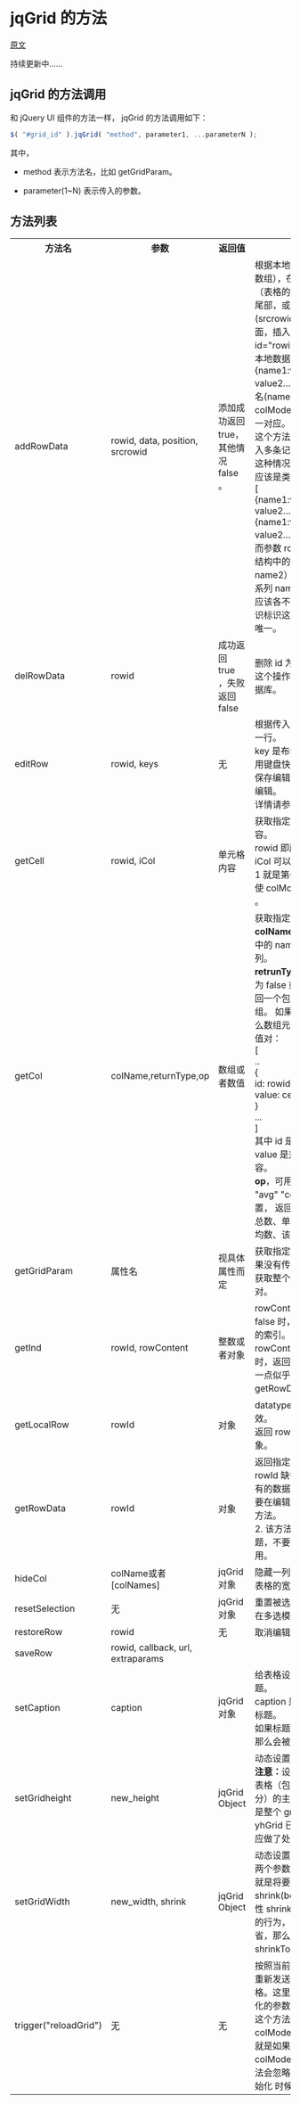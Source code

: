 # jqGrid 的方法

[原文](http://www.trirand.com/jqgridwiki/doku.php?id=wiki:methods)

持续更新中……

## jqGrid 的方法调用

和 jQuery UI 组件的方法一样， jqGrid 的方法调用如下：

```js
$( "#grid_id" ).jqGrid( "method", parameter1, ...parameterN );
```

其中，

* method 表示方法名，比如 getGridParam。

* parameter(1~N) 表示传入的参数。


## 方法列表

<table>
    <tr>
        <th>方法名</th>
        <th>参数</th>
        <th>返回值</th>
        <th>描述</th>
    </tr>
    <tr>
        <td>addRowData</td>
        <td>rowid, data, position, srcrowid</td>
        <td>添加成功返回 true，其他情况 false 。</td>
        <td>
            根据本地数据（通常为数组），在指定的位置（表格的头部，表格的尾部，或者指定行(srcrowid)的前面或后面，插入一条 id="rowid" 的记录。<br />
            本地数据的结构通常是 {name1:value1,name2: value2…}，其中的属性名(name1等) 应该和 colModel 中的 name 一一对应。 <br /> 
            这个方法也可以一次插入多条记录：<br />
            这种情况下，参数 data 应该是类似这种结构：<br />
             [ {name1:value1,name2: value2…}, {name1:value1,name2: value2…} ]，<br />
             而参数 rowid 就是上述结构中的（name1 或者 name2）等，数组中一系列 name1 之类的数据应该各不相同，从而标识标识这一行，使其 id 唯一。
        </td>
    </tr>
    <tr>
        <td>delRowData</td>
        <td>rowid</td>
        <td>成功返回 true ，失败返回 false </td>
        <td>删除 id 为 rowid 的行。这个操作不会同步到数据库。 </td>
    </tr>
    <tr>
        <td>editRow</td>
        <td>rowid, keys</td>
        <td>无</td>
        <td>
            根据传入的 rowid 编辑一行。<br />
            key 是布尔值，是否启用键盘快捷键，[enter] 保存编辑， [esc] 取消编辑。<br />
            详情请参见行内编辑。
        </td>
    </tr>
    <tr>
        <td>getCell</td>
        <td>rowid, iCol</td>
        <td>单元格内容</td>
        <td>
            获取指定单元格的内容。<br />
            rowid 即所在行的 id 。<br />
            iCol 可以是数值，比如 1 就是第一列，也可以使 colModel 中的 name 。
        </td>
    </tr>
    <tr>
        <td>getCol</td>
        <td>colName,returnType,op</td>
        <td>数组或者数值</td>
        <td>
            获取指定列的内容。<br />
            <strong>colName</strong> 是 colModel 中的 name ，用来指定列。 <br />
            <strong>retrunType</strong> 是布尔值，为 false 或者缺省时，返回一个包含列内容的数组。
            如果设为 true ，那么数组元素会是一个键值对：<br />
            [ <br />
            .. <br />
            {   <br />
                id: rowid, <br />
                value: cellContent <br />
            } <br />
            ... <br />
            ] <br />
            其中 id 是所在行 id ，value 是对应单元格的内容。 <br />
            <strong>op</strong>，可用值 "sum" "avg" "count" ，如果设置，
            返回单元格内容的总数、单元格内容的平均数、该列的行数。
        </td>
    </tr>
    <tr>
        <td>getGridParam</td>
        <td>属性名</td>
        <td>视具体属性而定</td>
        <td>获取指定的属性值。如果没有传入参数，则会获取整个 options 键值对。</td>
    </tr>
    <tr>
        <td>getInd</td>
        <td>rowId, rowContent</td>
        <td>整数或者对象</td>
        <td>
            rowContent 缺省或者为 false 时，返回 rowId 行的索引。<br />
            rowContent 为 true 时，返回该行数据。这一点似乎和 getRowData 重合了。
        </td>
    </tr>
    <tr>
        <td>getLocalRow</td>
        <td>rowId</td>
        <td>对象</td>
        <td>
            datatype 为 local 时有效。<br />
            返回 rowId 对应的行对象。
        </td>
    </tr>
    <tr>
        <td>getRowData</td>
        <td>rowId</td>
        <td>对象</td>
        <td>
            返回指定行的数据。 <br />
            rowId 缺省时，返回所有的数据。
            <strong>注意：</strong>
            1. 不要在编辑状态时使用该方法。<br />
            2. 该方法的性能是个问题，不要在循环中使用。
        </td>
    </tr>
    <tr>
        <td>hideCol</td>
        <td>colName或者 [colNames]</td>
        <td>jqGrid 对象</td>
        <td>
            隐藏一列或者多列。<br />
            表格的宽度不会改变。
        </td>
    </tr>
    <tr>
        <td>resetSelection</td>
        <td>无</td>
        <td>jqGrid 对象</td>
        <td>
            重置被选择的行。<br />
            在多选模式中也有效。
        </td>
    </tr>
    <tr>
        <td>restoreRow</td>
        <td>rowid</td>
        <td>无</td>
        <td>取消编辑。</td>
    </tr>
    <tr>
        <td>saveRow</td>
        <td>rowid, callback, url, extraparams </td>
        <td></td>
        <td></td>
    </tr>
    <tr>
        <td>setCaption</td>
        <td>caption</td>
        <td>jqGrid 对象</td>
        <td>给表格设置一个新的标题。<br />
            caption 是字符串，新的标题。 <br />
            如果标题是隐藏状态，那么会被显示。
        </td>
    </tr>
    <tr>
        <td>setGridheight</td>
        <td>new_height</td>
        <td>jqGrid Object</td>
        <td>
            动态设置表格的高度。<br /><strong>注意：</strong>设置的高度是指表格（包含单元格的部分）的主体高度，而不是整个 grid 的高度。<br />
            yhGrid 已经对高度自适应做了处理。
        </td>
    </tr>
    <tr>
        <td>setGridWidth</td>
        <td>new_width, shrink</td>
        <td>
            jqGrid Object
        </td>
        <td>
            动态设置表格的宽度。<br />
            两个参数：new_width 就是将要设置的宽度；shrink(boolean)，和属性 shrinkToFit 有着相同的行为，
            如果该值缺省，那么将默认设置为 shrinkToFit 的值。
        </td>
    </tr>
    <tr>
        <td>trigger("reloadGrid")</td>
        <td>无</td>
        <td>无</td>
        <td>
            按照当前的参数设定来重新发送请求加载表格。这里的当前和初始化的参数可能不同。<br />
            这个方法会忽略( colModel ) 中信息，也就是如果你修改了 colModel 中的值，该方法会忽略，仍旧使用初始化
            时候的值。
        </td>
    </tr>
</table>